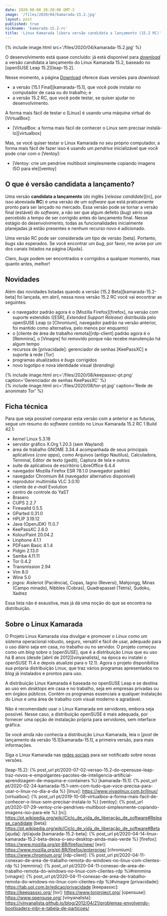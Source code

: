 ```yaml
---
date: 2020-08-08 20:20:00 GMT-3
image: '/files/2020/04/kamarada-15.2.jpg'
layout: post
published: true
nickname: 'kamarada-15.2-rc'
title: 'Linux Kamarada libera versão candidata a lançamento (15.2 RC)'
---
```


{% include image.html src='/files/2020/04/kamarada-15.2.jpg' %}

O desenvolvimento está quase concluído: já está disponível para _[download]_ a versão candidata a lançamento do Linux Kamarada 15.2, baseado no [openSUSE Leap 15.2][leap-15.2].

Nesse momento, a página [Download] oferece duas versões para _download_:

- a versão [15.1 Final][kamarada-15.1], que você pode instalar no computador de casa ou do trabalho; e
- a versão 15.2 RC, que você pode testar, se quiser ajudar no desenvolvimento.

A forma mais fácil de testar o [Linux] é usando uma máquina virtual do [VirtualBox]:

- [VirtualBox: a forma mais fácil de conhecer o Linux sem precisar instalá-lo][virtualbox]

Mas, se você quiser testar o Linux Kamarada no seu próprio computador, a forma mais fácil de fazer isso é usando um _pendrive_ inicializável que você pode criar com o [Ventoy]:

- [Ventoy: crie um pendrive multiboot simplesmente copiando imagens ISO para ele][ventoy]

## O que é versão candidata a lançamento?

Uma versão **candidata a lançamento** (do inglês [_release candidate_][rc], por isso abreviada **RC**) é uma versão de um _software_ que está praticamente pronto para ser lançado no mercado. Essa versão pode se tornar a versão final (estável) do _software_, a não ser que algum defeito (_bug_) sério seja percebido a tempo de ser corrigido antes do lançamento final. Nesse estágio do desenvolvimento, todas as funcionalidades inicialmente planejadas já estão presentes e nenhum recurso novo é adicionado.

Uma versão RC pode ser considerada um tipo de versão [beta]. Portanto, _bugs_ são esperados. Se você encontrar um _bug_, por favor, me avise por um dos canais listados na página [Ajuda].

Claro, _bugs_ podem ser encontrados e corrigidos a qualquer momento, mas quanto antes, melhor!

## Novidades

Além das novidades listadas quando a versão [15.2 Beta][kamarada-15.2-beta] foi lançada, em abril, nessa nova versão 15.2 RC você vai encontrar as seguintes:

- o navegador padrão agora é o [Mozilla Firefox][firefox], na versão com suporte estendido ([ESR], _Extended Support Release_) distribuída pelo openSUSE Leap (o [Chromium], navegador padrão na versão anterior, foi mantido como alternativa, pelo menos por enquanto)
- o [cliente de área de trabalho remota][rdp-client] padrão agora é o [Remmina], o [Vinagre] foi removido porque não recebe manutenção há algum tempo
- recursos de [privacidade]: gerenciador de senhas [KeePassXC] e suporte à rede [Tor]
- programas atualizados e _bugs_ corrigidos
- novo logotipo e nova identidade visual (_branding_)

<div class="row">
    <div class="col-md">
        {% include image.html src='/files/2020/08/keepassxc-pt.png' caption='Gerenciador de senhas KeePassXC' %}
    </div>
    <div class="col-md">
        {% include image.html src='/files/2020/08/tor-pt.jpg' caption='Rede de anonimato Tor' %}
    </div>
</div>

## Ficha técnica

Para que seja possível comparar esta versão com a anterior e as futuras, segue um resumo do _software_ contido no Linux Kamarada 15.2 RC 1 Build 42.1:

- _kernel_ Linux 5.3.18
- servidor gráfico X.Org 1.20.3 (sem Wayland)
- área de trabalho GNOME 3.34.4 acompanhada de seus principais aplicativos (_core apps_), como Arquivos (antigo Nautilus), Calculadora, Terminal, Editor de texto (gedit), Captura de tela e outros
- suíte de aplicativos de escritório LibreOffice 6.4.4
- navegador Mozilla Firefox ESR 78.1.0 (navegador padrão)
- navegador Chromium 84 (navegador alternativo disponível)
- reprodutor multimídia VLC 3.0.10
- cliente de _e-mail_ Evolution
- centro de controle do YaST
- Brasero
- CUPS 2.2.7
- Firewalld 0.5.5
- GParted 0.31.0
- HPLIP 3.19.12
- Java (OpenJDK) 11.0.7
- KeePassXC 2.6.0
- KolourPaint 20.04.2
- Linphone 4.1.1
- PDFsam Basic 4.1.4
- Pidgin 2.13.0
- Samba 4.11.11
- Tor 0.4.2
- Transmission 2.94
- Vim 8.0
- Wine 5.0
- jogos: Aisleriot (Paciência), Copas, Iagno (Reversi), Mahjongg, Minas (Campo minado), Nibbles (Cobras), Quadrapassel (Tetris), Sudoku, Xadrez

Essa lista não é exaustiva, mas já dá uma noção do que se encontra na distribuição.

## Sobre o Linux Kamarada

O Projeto Linux Kamarada visa divulgar e promover o Linux como um sistema operacional robusto, seguro, versátil e fácil de usar, adequado para o uso diário seja em casa, no trabalho ou no servidor. O projeto começou como um _blog_ sobre o [openSUSE], que é a distribuição Linux que eu uso há 8 anos (desde [abril de 2012][vinyanalista], na época eu instalei o openSUSE 11.4 e depois atualizei para o 12.1). Agora o projeto disponibiliza sua própria distribuição Linux, que traz vários programas apresentados no _blog_ já instalados e prontos para uso.

A distribuição Linux Kamarada é baseada no openSUSE Leap e se destina ao uso em _desktops_ em casa e no trabalho, seja em empresas privadas ou em órgãos públicos. Contém os programas essenciais a qualquer instalação do Linux e uma área de trabalho com visual moderno e agradável.

Não é recomendado usar o Linux Kamarada em servidores, embora seja possível. Nesse caso, a distribuição openSUSE é mais adequada, por fornecer uma opção de instalação própria para servidores, sem interface gráfica.

Se você ainda não conhecia a distribuição Linux Kamarada, leia o [_post_ de lançamento da versão 15.1][kamarada-15.1], a primeira versão, para mais informações.

Siga o Linux Kamarada nas [redes sociais](#about) para ser notificado sobre novas versões.

[download]:             /pt/download
[leap-15.2]:            {% post_url pt/2020-07-02-versao-15.2-do-opensuse-leap-traz-novos-e-empolgantes-pacotes-de-inteligencia-artificial-aprendizagem-de-maquina-e-containers %}
[kamarada-15.1]:        {% post_url pt/2020-02-24-kamarada-15.1-vem-com-tudo-que-voce-precisa-para-usar-o-linux-no-dia-a-dia %}
[linux]:                https://www.vivaolinux.com.br/linux/
[virtualbox]:           {% post_url pt/2019-10-08-virtualbox-a-forma-mais-facil-de-conhecer-o-linux-sem-precisar-instala-lo %}
[ventoy]:               {% post_url pt/2020-07-29-ventoy-crie-pendrives-multiboot-simplesmente-copiando-imagens-iso-para-ele %}
[rc]:                   https://pt.wikipedia.org/wiki/Ciclo_de_vida_de_liberação_de_software#Release_candidate
[beta]:                 https://pt.wikipedia.org/wiki/Ciclo_de_vida_de_liberação_de_software#Beta
[ajuda]:                /pt/ajuda
[kamarada-15.2-beta]:   {% post_url pt/2020-04-14-linux-kamarada-15.2-beta-deixa-o-seu-desktop-ainda-mais-verde %}
[firefox]:              https://www.mozilla.org/pt-BR/firefox/new/
[esr]:                  https://www.mozilla.org/pt-BR/firefox/enterprise/
[chromium]:             https://www.chromium.org/
[rdp-client]:           {% post_url pt/2020-04-11-conexao-de-area-de-trabalho-remota-do-windows-no-linux-com-clientes-rdp %}
[remmina]:              {% post_url pt/2020-04-11-conexao-de-area-de-trabalho-remota-do-windows-no-linux-com-clientes-rdp %}#remmina
[vinagre]:              {% post_url pt/2020-04-11-conexao-de-area-de-trabalho-remota-do-windows-no-linux-com-clientes-rdp %}#vinagre
[privacidade]:          https://tab.uol.com.br/edicao/privacidade
[keepassxc]:            https://keepassxc.org/
[tor]:                  https://www.torproject.org/
[opensuse]:             https://www.opensuse.org/
[vinyanalista]:         https://vinyanalista.github.io/blog/2012/04/21/problemas-envolvendo-bootloaders-mbr-e-tabela-de-particoes/
